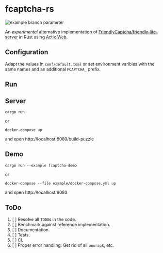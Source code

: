 # fcaptcha-rs

![example branch parameter](https://github.com/Dosenpfand/fcaptcha-rs/actions/workflows/ci.yml/badge.svg?branch=master)

An *experimental* alternative implementation of [FriendlyCaptcha/friendly-lite-server](https://github.com/FriendlyCaptcha/friendly-lite-server) in Rust using [Actix Web](https://actix.rs/).

## Configuration

Adapt the values in `conf/default.toml` or set environment varibles with the same names and an additional `FCAPTCHA_` prefix.

## Run

## Server

```
cargo run
```
or
```
docker-compose up
```
and open http://localhost:8080/build-puzzle

## Demo

```
cargo run --example fcaptcha-demo
```
or
```
docker-compose --file example/docker-compose.yml up
```
and open http://localhost:8080

## ToDo
1. [ ] Resolve all `TODO`s in the code.
2. [ ] Benchmark against reference implementation.
3. [ ] Documentation.
4. [ ] Tests.
5. [ ] CI.
6. [ ] Proper error handling: Get rid of all `unwrap`s, etc.